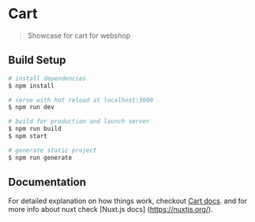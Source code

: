 # Cart

> Showcase for cart for webshop

## Build Setup

``` bash
# install dependencies
$ npm install

# serve with hot reload at localhost:3000
$ npm run dev

# build for production and launch server
$ npm run build
$ npm start

# generate static project
$ npm run generate
```
## Documentation

For detailed explanation on how things work, checkout [Cart docs](http://vuecartdocumentation.mythossoftware.com/). and for more info about nuxt check [Nuxt.js docs] (https://nuxtjs.org/).
